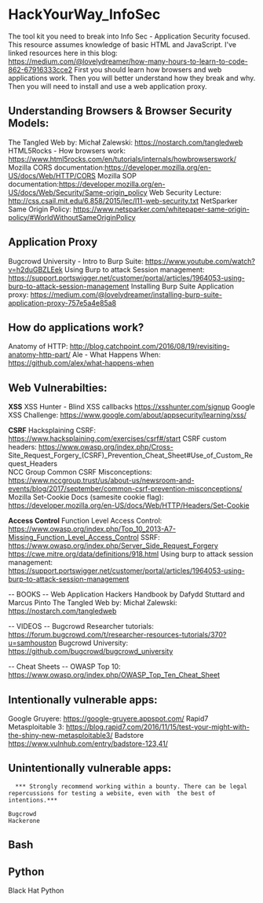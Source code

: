 # HackYourWay_InfoSec
The tool kit you need to break into Info Sec - Application Security focused.
This resource assumes knowledge of basic HTML and JavaScript. I've linked resources here in this blog: https://medium.com/@lovelydreamer/how-many-hours-to-learn-to-code-862-67916333cce2
First you should learn how browsers and web applications work. Then you will better understand how they break and why.
Then you will need to install and use a web application proxy. 

  
## Understanding Browsers & Browser Security Models:
  The Tangled Web by: Michał Zalewski: https://nostarch.com/tangledweb
  HTML5Rocks - How browsers work: https://www.html5rocks.com/en/tutorials/internals/howbrowserswork/
  Mozilla CORS documentation:https://developer.mozilla.org/en-US/docs/Web/HTTP/CORS
  Mozilla SOP documentation:https://developer.mozilla.org/en-US/docs/Web/Security/Same-origin_policy
  Web Security Lecture: http://css.csail.mit.edu/6.858/2015/lec/l11-web-security.txt
  NetSparker Same Origin Policy: https://www.netsparker.com/whitepaper-same-origin-policy/#WorldWithoutSameOriginPolicy
  
  ## Application Proxy
  Bugcrowd University - Intro to Burp Suite: https://www.youtube.com/watch?v=h2duGBZLEek
  Using Burp to attack Session management: https://support.portswigger.net/customer/portal/articles/1964053-using-burp-to-attack-session-management
  Installing Burp Suite Application proxy: https://medium.com/@lovelydreamer/installing-burp-suite-application-proxy-757e5a4e85a8
  
## How do applications work?
  Anatomy of HTTP: http://blog.catchpoint.com/2016/08/19/revisiting-anatomy-http-part/
  Ale - What Happens When: https://github.com/alex/what-happens-when
  
## Web Vulnerabilties:
   
  ****XSS****
  XSS Hunter - Blind XSS callbacks https://xsshunter.com/signup
  Google XSS Challenge: https://www.google.com/about/appsecurity/learning/xss/

    
  ****CSRF****
  Hacksplaining CSRF: https://www.hacksplaining.com/exercises/csrf#/start
  CSRF custom headers: https://www.owasp.org/index.php/Cross-     Site_Request_Forgery_(CSRF)_Prevention_Cheat_Sheet#Use_of_Custom_Request_Headers  
  NCC Group Common CSRF Misconceptions: https://www.nccgroup.trust/us/about-us/newsroom-and-events/blog/2017/september/common-csrf-prevention-misconceptions/
  Mozilla Set-Cookie Docs (samesite cookie flag): https://developer.mozilla.org/en-US/docs/Web/HTTP/Headers/Set-Cookie
  
  ****Access Control****
  Function Level Access Control: 
  https://www.owasp.org/index.php/Top_10_2013-A7-Missing_Function_Level_Access_Control
  SSRF:
  https://www.owasp.org/index.php/Server_Side_Request_Forgery
  https://cwe.mitre.org/data/definitions/918.html
  Using burp to attack session management: https://support.portswigger.net/customer/portal/articles/1964053-using-burp-to-attack-session-management
  
  
  -- BOOKS --
    Web Application Hackers Handbook by Dafydd Stuttard and Marcus Pinto
    The Tangled Web by: Michał Zalewski: https://nostarch.com/tangledweb
  
  
  -- VIDEOS --
  Bugcrowd Researcher tutorials: https://forum.bugcrowd.com/t/researcher-resources-tutorials/370?u=samhouston
  Bugcrowd University: https://github.com/bugcrowd/bugcrowd_university
  
  -- Cheat Sheets --
  OWASP Top 10: https://www.owasp.org/index.php/OWASP_Top_Ten_Cheat_Sheet
    
 ## Intentionally vulnerable apps:
  Google Gruyere: https://google-gruyere.appspot.com/
  Rapid7 Metasploitable 3: https://blog.rapid7.com/2016/11/15/test-your-might-with-the-shiny-new-metasploitable3/
  Badstore https://www.vulnhub.com/entry/badstore-123,41/
  
  ## Unintentionally vulnerable apps:
      *** Strongly recommend working within a bounty. There can be legal repercussions for testing a website, even with  the best of intentions.***
      
    Bugcrowd
    Hackerone
    
## Bash

  
## Python
  Black Hat Python
  
